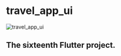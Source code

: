 # travel_app_ui

![travel_app_ui](https://user-images.githubusercontent.com/115084566/201909831-2296bbeb-cc97-4b58-9524-a6d2baaf3ee9.png)


## The sixteenth Flutter project.

